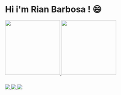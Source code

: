 # Hi i'm Rian Barbosa ! :smile:
<div>
  <a href="https://github.com/riannbarbosa/">
  <img height="180em" src="https://github-readme-stats.vercel.app/api?username=riannbarbosa&show_icons=true&theme=radical&include_all_commits=true&count_private=true"/>
  <img height="180em" src="https://github-readme-stats.vercel.app/api/top-langs/?username=riannbarbosa&langs_count=18&theme=radical"/>

</div>
  
## 
  
<a href="https://www.linkedin.com/in/rian-barbosa/" target="_blank"> <img src="https://img.shields.io/badge/LinkedIn-0077B5?style=for-the-badge&logo=linkedin&logoColor=white">
<a href="https://www.instagram.com/riann.barbosa/" target="_blank"> <img src="https://img.shields.io/badge/Instagram-E4405F?style=for-the-badge&logo=instagram&logoColor=white">
<a href="http://riannbarbosa5@gmail.com/" target="_blank"><img src="https://img.shields.io/badge/Gmail-D14836?style=for-the-badge&logo=gmail&logoColor=white">
    
 

  
  
 
